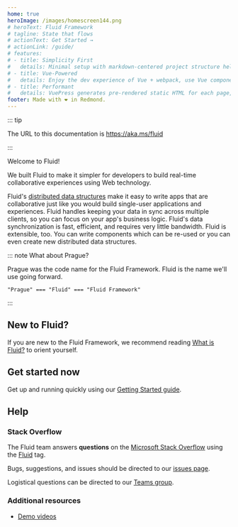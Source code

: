 ```yaml
---
home: true
heroImage: /images/homescreen144.png
# heroText: Fluid Framework
# tagline: State that flows
# actionText: Get Started →
# actionLink: /guide/
# features:
# - title: Simplicity First
#   details: Minimal setup with markdown-centered project structure helps you focus on writing.
# - title: Vue-Powered
#   details: Enjoy the dev experience of Vue + webpack, use Vue components in markdown, and develop custom themes with Vue.
# - title: Performant
#   details: VuePress generates pre-rendered static HTML for each page, and runs as an SPA once a page is loaded.
footer: Made with ❤ in Redmond.
---
```


<vue-markdown v-if="$themeConfig.fluidVarGroup === 'internal'">

::: tip

The URL to this documentation is <https://aka.ms/fluid>

:::

</vue-markdown>


Welcome to Fluid!

We built Fluid to make it simpler for developers to build real-time collaborative experiences using Web technology.

Fluid's [distributed data structures](./guide/dds.md) make it easy to write apps that are collaborative just like you
would build single-user applications and experiences. Fluid handles keeping your data in sync across multiple clients,
so you can focus on your app's business logic. Fluid's data synchronization is fast, efficient, and requires very little
bandwidth. Fluid is extensible, too. You can write components which can be re-used or you can even create new
distributed data structures.

::: note What about Prague?

Prague was the code name for the Fluid Framework. Fluid is the name we'll use going forward.

`"Prague" === "Fluid" === "Fluid Framework"`

:::


## New to Fluid?

If you are new to the Fluid Framework, we recommend reading [What is Fluid?](./what-is-fluid.md) to orient yourself.

## Get started now

Get up and running quickly using our [Getting Started guide](./guide/README.md).

<vue-markdown v-if="$themeConfig.fluidVarGroup === 'internal'">

## Help

### Stack Overflow

The Fluid team answers **questions** on the [Microsoft Stack Overflow](https://stackoverflow.microsoft.com/) using
the [Fluid](https://stackoverflow.microsoft.com/questions/tagged/fluid) tag.

Bugs, suggestions, and issues should be directed to our [issues page](https://github.com/Microsoft/FluidFramework/issues).

Logistical questions can be directed to our [Teams group](https://teams.microsoft.com/l/team/19%3a10ccb94cae324ec2aabcd6b6322b1a25%40thread.skype/conversations?groupId=9ce27575-2f82-4689-abdb-bcff07e8063b&tenantId=72f988bf-86f1-41af-91ab-2d7cd011db47).

### Additional resources

- [Demo videos](./team/videos.md)

</vue-markdown>
